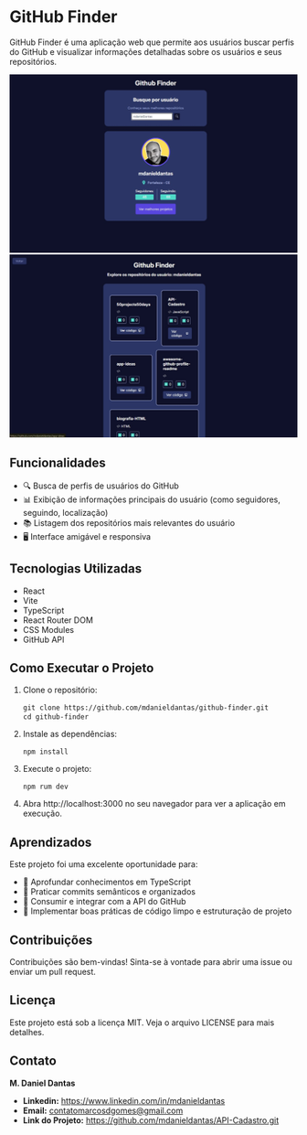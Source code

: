 # GitHub Finder

GitHub Finder é uma aplicação web que permite aos usuários buscar perfis do GitHub e visualizar informações detalhadas sobre os usuários e seus repositórios.

![Projeto](./public/ImgDesktopSiteTela1.jpg)
![Projeto](./public/ImgDesktopSiteTela2.jpg)

## Funcionalidades

- 🔍 Busca de perfis de usuários do GitHub
- 📊 Exibição de informações principais do usuário (como seguidores, seguindo, localização)
- 📚 Listagem dos repositórios mais relevantes do usuário
- 🖥️ Interface amigável e responsiva

## Tecnologias Utilizadas

- React
- Vite
- TypeScript
- React Router DOM
- CSS Modules
- GitHub API

## Como Executar o Projeto

1. Clone o repositório:

    ```terminal
    git clone https://github.com/mdanieldantas/github-finder.git
    cd github-finder
    ```

2. Instale as dependências:

    ```terminal
    npm install
    ```

3. Execute o projeto:

    ```terminal
    npm rum dev
    ```

4. Abra http://localhost:3000 no seu navegador para ver a aplicação em execução.

## Aprendizados

Este projeto foi uma excelente oportunidade para:

- 🔷 Aprofundar conhecimentos em TypeScript
- 🔷 Praticar commits semânticos e organizados
- 🔷 Consumir e integrar com a API do GitHub
- 🔷 Implementar boas práticas de código limpo e estruturação de projeto

## Contribuições

Contribuições são bem-vindas! Sinta-se à vontade para abrir uma issue ou enviar um pull request.

## Licença

Este projeto está sob a licença MIT. Veja o arquivo LICENSE para mais detalhes.

## Contato

**M. Daniel Dantas**

- **Linkedin:** https://www.linkedin.com/in/mdanieldantas
- **Email:** contatomarcosdgomes@gmail.com
- **Link do Projeto:** https://github.com/mdanieldantas/API-Cadastro.git
